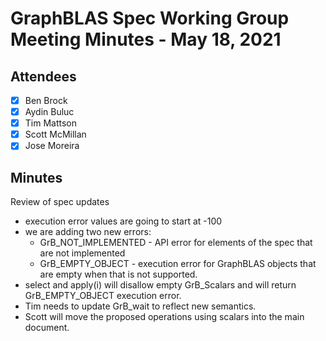 # GraphBLAS Spec Working Group Meeting Minutes - May 18, 2021

## Attendees
- [X] Ben Brock
- [X] Aydin Buluc
- [X] Tim Mattson
- [X] Scott McMillan
- [X] Jose Moreira

## Minutes

Review of spec updates

- execution error values are going to start at -100
- we are adding two new errors:
  - GrB_NOT_IMPLEMENTED - API error for elements of the spec that are not implemented
  - GrB_EMPTY_OBJECT - execution error for GraphBLAS objects that are empty when that is not supported.
- select and apply(i) will disallow empty GrB_Scalars and will return GrB_EMPTY_OBJECT execution error.
- Tim needs to update GrB_wait to reflect new semantics.
- Scott will move the proposed operations using scalars into the main document.